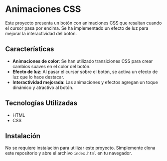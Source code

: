 # Animaciones CSS

Este proyecto presenta un botón con animaciones CSS que resaltan cuando el cursor pasa por encima. Se ha implementado un efecto de luz para mejorar la interactividad del botón.

## Características

- **Animaciones de color**: Se han utilizado transiciones CSS para crear cambios suaves en el color del botón.
- **Efecto de luz**: Al pasar el cursor sobre el botón, se activa un efecto de luz que lo hace destacar.
- **Interactividad mejorada**: Las animaciones y efectos agregan un toque dinámico y atractivo al botón.

## Tecnologías Utilizadas

- HTML
- CSS


## Instalación

No se requiere instalación para utilizar este proyecto. Simplemente clona este repositorio y abre el archivo `index.html` en tu navegador.


